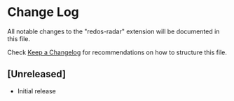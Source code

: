 # Change Log

All notable changes to the "redos-radar" extension will be documented in this file.

Check [Keep a Changelog](http://keepachangelog.com/) for recommendations on how to structure this file.

## [Unreleased]

- Initial release